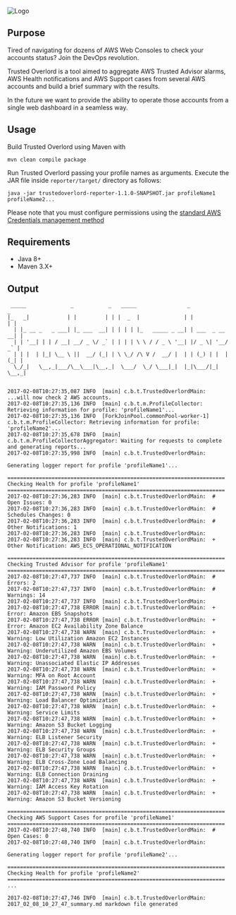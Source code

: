 ![Logo](static/logo.png "Trusted Overlord")

## Purpose

Tired of navigating for dozens of AWS Web Consoles to check your accounts status? Join the DevOps revolution.

Trusted Overlord is a tool aimed to aggregate AWS Trusted Advisor alarms, AWS Health notifications and AWS Support cases
from several AWS accounts and build a brief summary with the results.

In the future we want to provide the ability to operate those accounts from a single web dashboard in a seamless way.

## Usage

Build Trusted Overlord using Maven with

```
mvn clean compile package
```

Run Trusted Overlord passing your profile names as arguments.
Execute the JAR file inside `reporter/target/` directory as follows:

```
java -jar trustedoverlord-reporter-1.1.0-SNAPSHOT.jar profileName1 profileName2...
```

Please note that you must configure permissions using the [standard AWS Credentials management method](https://aws.amazon.com/blogs/security/a-new-and-standardized-way-to-manage-credentials-in-the-aws-sdks/)

## Requirements

- Java 8+
- Maven 3.X+

## Output

```
 _____              _           _   _____                _               _
|_   _|            | |         | | |  _  |              | |             | |
  | |_ __ _   _ ___| |_ ___  __| | | | | |_   _____ _ __| | ___  _ __ __| |
  | | '__| | | / __| __/ _ \/ _` | | | | \ \ / / _ \ '__| |/ _ \| '__/ _` |
  | | |  | |_| \__ \ ||  __/ (_| | \ \_/ /\ V /  __/ |  | | (_) | |  |(_| |
  \_/_|   \__,_|___/\__\___|\__,_|  \___/  \_/ \___|_|  |_|\___/|_|  \__,_|


2017-02-08T10:27:35,087 INFO  [main] c.b.t.TrustedOverlordMain: ...will now check 2 AWS accounts. 
2017-02-08T10:27:35,136 INFO  [main] c.b.t.m.ProfileCollector: Retrieving information for profile: 'profileName1'...
2017-02-08T10:27:35,136 INFO  [ForkJoinPool.commonPool-worker-1] c.b.t.m.ProfileCollector: Retrieving information for profile: 'profileName2'...
2017-02-08T10:27:35,678 INFO  [main] c.b.t.m.ProfileCollectorAggregator: Waiting for requests to complete and generating reports...
2017-02-08T10:27:35,998 INFO  [main] c.b.t.TrustedOverlordMain: 

Generating logger report for profile 'profileName1'...

=====================================================================
Checking Health for profile 'profileName1'
=====================================================================
2017-02-08T10:27:36,283 INFO  [main] c.b.t.TrustedOverlordMain:  # Open Issues: 0
2017-02-08T10:27:36,283 INFO  [main] c.b.t.TrustedOverlordMain:  # Schedules Changes: 0
2017-02-08T10:27:36,283 INFO  [main] c.b.t.TrustedOverlordMain:  # Other Notifications: 1
2017-02-08T10:27:36,283 INFO  [main] c.b.t.TrustedOverlordMain:
2017-02-08T10:27:36,283 INFO  [main] c.b.t.TrustedOverlordMain:  + Other Notification: AWS_ECS_OPERATIONAL_NOTIFICATION

=====================================================================
Checking Trusted Advisor for profile 'profileName1'
=====================================================================
2017-02-08T10:27:47,737 INFO  [main] c.b.t.TrustedOverlordMain:  # Errors: 2
2017-02-08T10:27:47,737 INFO  [main] c.b.t.TrustedOverlordMain:  # Warnings: 14
2017-02-08T10:27:47,737 INFO  [main] c.b.t.TrustedOverlordMain:
2017-02-08T10:27:47,738 ERROR [main] c.b.t.TrustedOverlordMain:  + Error: Amazon EBS Snapshots
2017-02-08T10:27:47,738 ERROR [main] c.b.t.TrustedOverlordMain:  + Error: Amazon EC2 Availability Zone Balance
2017-02-08T10:27:47,738 WARN  [main] c.b.t.TrustedOverlordMain:  + Warning: Low Utilization Amazon EC2 Instances
2017-02-08T10:27:47,738 WARN  [main] c.b.t.TrustedOverlordMain:  + Warning: Underutilized Amazon EBS Volumes
2017-02-08T10:27:47,738 WARN  [main] c.b.t.TrustedOverlordMain:  + Warning: Unassociated Elastic IP Addresses
2017-02-08T10:27:47,738 WARN  [main] c.b.t.TrustedOverlordMain:  + Warning: MFA on Root Account
2017-02-08T10:27:47,738 WARN  [main] c.b.t.TrustedOverlordMain:  + Warning: IAM Password Policy
2017-02-08T10:27:47,738 WARN  [main] c.b.t.TrustedOverlordMain:  + Warning: Load Balancer Optimization
2017-02-08T10:27:47,738 WARN  [main] c.b.t.TrustedOverlordMain:  + Warning: Service Limits
2017-02-08T10:27:47,738 WARN  [main] c.b.t.TrustedOverlordMain:  + Warning: Amazon S3 Bucket Logging
2017-02-08T10:27:47,738 WARN  [main] c.b.t.TrustedOverlordMain:  + Warning: ELB Listener Security
2017-02-08T10:27:47,738 WARN  [main] c.b.t.TrustedOverlordMain:  + Warning: ELB Security Groups
2017-02-08T10:27:47,738 WARN  [main] c.b.t.TrustedOverlordMain:  + Warning: ELB Cross-Zone Load Balancing
2017-02-08T10:27:47,738 WARN  [main] c.b.t.TrustedOverlordMain:  + Warning: ELB Connection Draining
2017-02-08T10:27:47,738 WARN  [main] c.b.t.TrustedOverlordMain:  + Warning: IAM Access Key Rotation
2017-02-08T10:27:47,738 WARN  [main] c.b.t.TrustedOverlordMain:  + Warning: Amazon S3 Bucket Versioning

=====================================================================
Checking AWS Support Cases for profile 'profileName1'
=====================================================================
2017-02-08T10:27:48,740 INFO  [main] c.b.t.TrustedOverlordMain:  # Open Cases: 0
2017-02-08T10:27:48,740 INFO  [main] c.b.t.TrustedOverlordMain:

Generating logger report for profile 'profileName2'...

=====================================================================
Checking Health for profile 'profileName2'
=====================================================================
...

2017-02-08T10:27:47,746 INFO  [main] c.b.t.TrustedOverlordMain: 2017_02_08_10_27_47_summary.md markdown file generated 

```

